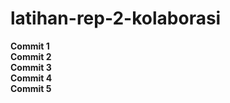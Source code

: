# latihan-rep-2-kolaborasi

**Commit 1**<br>
**Commit 2**<br>
**Commit 3**<br>
**Commit 4**<br>
**Commit 5**<br>
